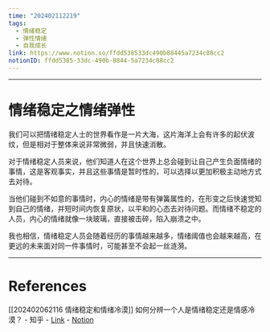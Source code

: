```yaml
---
time: "202402112219"
tags:
  - 情绪稳定
  - 弹性情绪
  - 自我成长
link: https://www.notion.so/ffdd538533dc490b88445a7234c88cc2
notionID: ffdd5385-33dc-490b-8844-5a7234c88cc2
---
```


--- 
# 情绪稳定之情绪弹性

我们可以把情绪稳定人士的世界看作是一片大海，这片海洋上会有许多的起伏波纹，但是相对于整体来说非常微弱，并且快速消散。

对于情绪稳定人员来说，他们知道人在这个世界上总会碰到让自己产生负面情绪的事情，这是客观事实，并且这些事情是暂时性的，可以选择以更加积极主动地方式去对待。

当他们碰到不如意的事情时，内心的情绪是带有弹簧属性的，在形变之后快速觉知到自己的情绪，并短时间内恢复原状，以平和的心态去对待问题。而情绪不稳定的人员，内心的情绪就像一块玻璃，直接被击碎，陷入崩溃之中。

我也相信，情绪稳定人员会随着经历的事情越来越多，情绪阈值也会越来越高，在更远的未来面对同一件事情时，可能甚至不会起一丝涟漪。

---
# References

[[202402062116 情绪稳定和情绪冷漠]]
如何分辨一个人是情绪稳定还是情感冷漠？ - 知乎 - [Link](https://www.zhihu.com/question/615326700/answer/3368626518) - [Notion](https://www.notion.so/0fb93a51d116476b8ae8b11c5929b248?pvs=4)